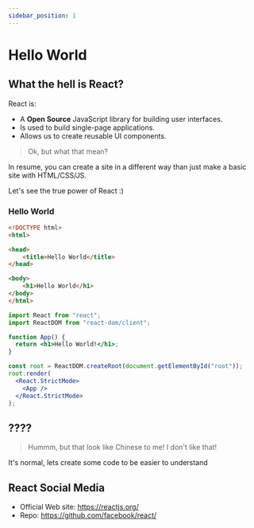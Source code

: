 ```yaml
---
sidebar_position: 1
---
```


# Hello World

## What the hell is React?

React is:

- A **Open Source** JavaScript library for building user interfaces.
- Is used to build single-page applications.
- Allows us to create reusable UI components.

> Ok, but what that mean?

In resume, you can create a site in a different way than just make a basic site with HTML/CSS/JS.

Let's see the true power of React :)


### Hello World

```html showLineNumbers
<!DOCTYPE html>
<html>

<head>
	<title>Hello World</title>
</head>

<body>
	<h1>Hello World</h1>
</body>
</html>
```

```jsx showLineNumbers
import React from "react";
import ReactDOM from "react-dom/client";

function App() {
  return <h1>Hello World!</h1>;
}

const root = ReactDOM.createRoot(document.getElementById("root"));
root.render(
  <React.StrictMode>
    <App />
  </React.StrictMode>
);
```

## ????

> Hummm, but that look like Chinese to me! I don't like that!

It's normal, lets create some code to be easier to understand

## React Social Media
- Official Web site: https://reactjs.org/
- Repo: https://github.com/facebook/react/
